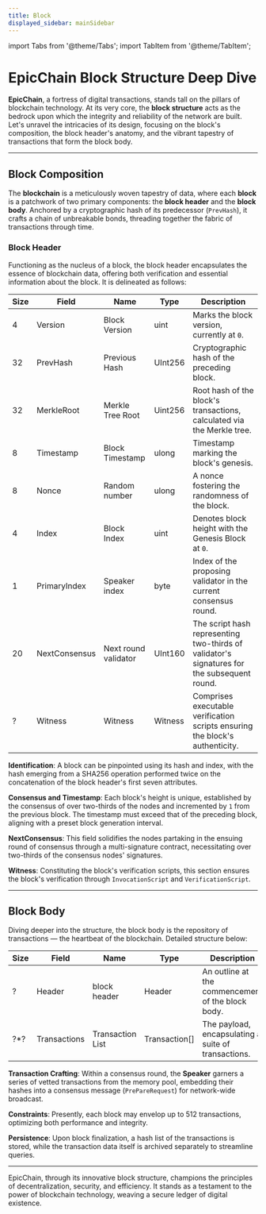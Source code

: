 ```yaml
---
title: Block
displayed_sidebar: mainSidebar
---
```


import Tabs from '@theme/Tabs';
import TabItem from '@theme/TabItem';



# **EpicChain Block Structure Deep Dive**

**EpicChain**, a fortress of digital transactions, stands tall on the pillars of blockchain technology. At its very core, the **block structure** acts as the bedrock upon which the integrity and reliability of the network are built. Let's unravel the intricacies of its design, focusing on the block's composition, the block header's anatomy, and the vibrant tapestry of transactions that form the block body.

---

## **Block Composition**

The **blockchain** is a meticulously woven tapestry of data, where each **block** is a patchwork of two primary components: the **block header** and the **block body**. Anchored by a cryptographic hash of its predecessor (`PrevHash`), it crafts a chain of unbreakable bonds, threading together the fabric of transactions through time.

### **Block Header**

Functioning as the nucleus of a block, the block header encapsulates the essence of blockchain data, offering both verification and essential information about the block. It is delineated as follows:

| Size | Field          | Name                     | Type        | Description                                                                                     |
|------|----------------|--------------------------|-------------|-------------------------------------------------------------------------------------------------|
| 4    | Version        | Block Version            | uint        | Marks the block version, currently at `0`.                                                      |
| 32   | PrevHash       | Previous Hash            | UInt256     | Cryptographic hash of the preceding block.                                                      |
| 32   | MerkleRoot     | Merkle Tree Root         | Uint256     | Root hash of the block's transactions, calculated via the Merkle tree.                          |
| 8    | Timestamp      | Block Timestamp          | ulong       | Timestamp marking the block's genesis.                                                          |
| 8    | Nonce          | Random number            | ulong       | A nonce fostering the randomness of the block.                                                  |
| 4    | Index          | Block Index              | uint        | Denotes block height with the Genesis Block at `0`.                                             |
| 1    | PrimaryIndex   | Speaker index            | byte        | Index of the proposing validator in the current consensus round.                                |
| 20   | NextConsensus  | Next round validator     | UInt160     | The script hash representing two-thirds of validator's signatures for the subsequent round.     |
| ?    | Witness        | Witness                  | Witness     | Comprises executable verification scripts ensuring the block's authenticity.                    |

**Identification**: A block can be pinpointed using its hash and index, with the hash emerging from a SHA256 operation performed twice on the concatenation of the block header's first seven attributes.

**Consensus and Timestamp**: Each block's height is unique, established by the consensus of over two-thirds of the nodes and incremented by `1` from the previous block. The timestamp must exceed that of the preceding block, aligning with a preset block generation interval.

**NextConsensus**: This field solidifies the nodes partaking in the ensuing round of consensus through a multi-signature contract, necessitating over two-thirds of the consensus nodes' signatures.

**Witness**: Constituting the block's verification scripts, this section ensures the block's verification through `InvocationScript` and `VerificationScript`.

---

## **Block Body**

Diving deeper into the structure, the block body is the repository of transactions — the heartbeat of the blockchain. Detailed structure below:

| Size | Field          | Name             | Type            | Description                                         |
|------|----------------|------------------|-----------------|-----------------------------------------------------|
| ?    | Header         | block header     | Header          | An outline at the commencement of the block body.    |
| ?*?  | Transactions   | Transaction List | Transaction[]   | The payload, encapsulating a suite of transactions. |

**Transaction Crafting**: Within a consensus round, the **Speaker** garners a series of vetted transactions from the memory pool, embedding their hashes into a consensus message (`PrePareRequest`) for network-wide broadcast.

**Constraints**: Presently, each block may envelop up to 512 transactions, optimizing both performance and integrity.

**Persistence**: Upon block finalization, a hash list of the transactions is stored, while the transaction data itself is archived separately to streamline queries.

---

EpicChain, through its innovative block structure, champions the principles of decentralization, security, and efficiency. It stands as a testament to the power of blockchain technology, weaving a secure ledger of digital existence.





<br/>